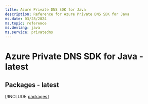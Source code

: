 ```yaml
---
title: Azure Private DNS SDK for Java
description: Reference for Azure Private DNS SDK for Java
ms.date: 03/28/2024
ms.topic: reference
ms.devlang: java
ms.service: privatedns
---
```

# Azure Private DNS SDK for Java - latest
## Packages - latest
[!INCLUDE [packages](private-dns-index.md)]